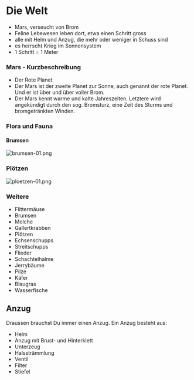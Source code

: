 # Die Welt

* Mars, verseucht von Brom
* Feline Lebewesen leben dort, etwa einen Schritt gross
* alle mit Helm und Anzug, die mehr oder weniger in Schuss sind
* es herrscht Krieg im Sonnensystem
* 1 Schritt = 1 Meter

### Mars - Kurzbeschreibung

* Der Rote Planet
* Der Mars ist der zweite Planet zur Sonne, auch genannt der rote Planet. Und er ist über und über voller Brom.
* Der Mars kennt warme und kalte Jahreszeiten. Letztere wird angekündigt durch den sog. Bromsturz, eine Zeit des
  Sturms und bromgetränkten Winden.

### Flora und Fauna

#### Brumsen

![brumsen-01.png](../images/faunabrumsen-01.png)

### Plötzen

![ploetzen-01.png](../images/faunaploetzen-01.png)

### Weitere

* Flittermäuse
* Brumsen
* Molche
* Gallertkrabben
* Plötzen
* Echsenschupps
* Streitschupps
* Flieder
* Schachtelhalme
* Jerrybäume
* Pilze
* Käfer
* Blaugras
* Wasserfische

## Anzug

Draussen brauchst Du immer einen Anzug. Ein Anzug besteht aus:

* Helm
* Anzug mit Brust- und Hinterklett
* Unterzeug
* Halssträmmlung
* Ventil
* Filter
* Stiefel

